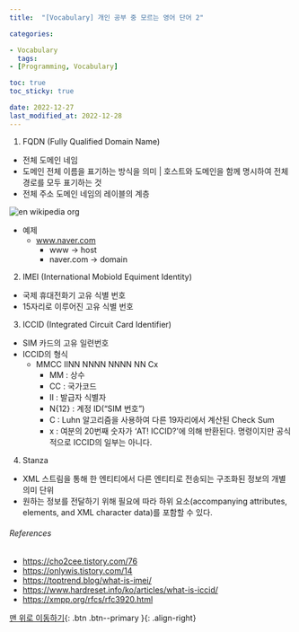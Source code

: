 ```yaml
---
title:  "[Vocabulary] 개인 공부 중 모르는 영어 단어 2"

categories:

- Vocabulary
  tags:
- [Programming, Vocabulary]

toc: true
toc_sticky: true

date: 2022-12-27
last_modified_at: 2022-12-28
---
```


1. FQDN (Fully Qualified Domain Name)

- 전체 도메인 네임
- 도메인 전체 이름을 표기하는 방식을 의미 | 호스트와 도메인을 함께 명시하여 전체 경로를 모두 표기하는 것
- 전체 주소 도메인 네임의 레이블의 계층

![en wikipedia org](https://user-images.githubusercontent.com/61777583/209635776-1f8d21d8-7a4c-459e-ae54-1029b0621acc.png)

- 예제
    - www.naver.com
        - www -> host
        - naver.com -> domain

2. IMEI (International Mobiold Equiment Identity)

- 국제 휴대전화기 고유 식별 번호
- 15자리로 이루어진 고유 식별 번호

3. ICCID (Integrated Circuit Card Identifier)

- SIM 카드의 고유 일련번호
- ICCID의 형식
    - MMCC IINN NNNN NNNN NN Cx
        - MM : 상수
        - CC : 국가코드
        - II : 발급자 식별자
        - N{12} : 계정 ID(“SIM 번호”)
        - C : Luhn 알고리즘을 사용하여 다른 19자리에서 계산된 Check Sum
        - x : 여분의 20번째 숫자가 ‘AT! ICCID?’에 의해 반환된다. 명령이지만 공식적으로 ICCID의 일부는 아니다.

4. Stanza

- XML 스트림을 통해 한 엔티티에서 다른 엔티티로 전송되는 구조화된 정보의 개별 의미 단위
- 원하는 정보를 전달하기 위해 필요에 따라 하위 요소(accompanying attributes, elements, and XML character data)를 포함할 수 있다.

###### References

- https://cho2cee.tistory.com/76
- https://onlywis.tistory.com/14
- https://toptrend.blog/what-is-imei/
- https://www.hardreset.info/ko/articles/what-is-iccid/
- https://xmpp.org/rfcs/rfc3920.html

[맨 위로 이동하기](#){: .btn .btn--primary }{: .align-right} 